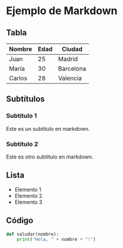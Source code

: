 # Ejemplo de Markdown

## Tabla

| Nombre     | Edad | Ciudad    |
|------------|------|-----------|
| Juan       | 25   | Madrid    |
| María      | 30   | Barcelona |
| Carlos     | 28   | Valencia  |

## Subtítulos

### Subtítulo 1

Este es un subtitulo en markdown.

### Subtítulo 2

Este es otro subtitulo en markdown.

## Lista

- Elemento 1
- Elemento 2
- Elemento 3

## Código

```python
def saludar(nombre):
    print("Hola, " + nombre + "!")